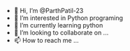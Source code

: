 - 👋 Hi, I’m @ParthPatil-23
- 👀 I’m interested in Python programing
- 🌱 I’m currently learning python
- 💞️ I’m looking to collaborate on ...
- 📫 How to reach me ...

<!---
ParthPatil-23/ParthPatil-23 is a ✨ special ✨ repository because its `README.md` (this file) appears on your GitHub profile.
You can click the Preview link to take a look at your changes.
--->
